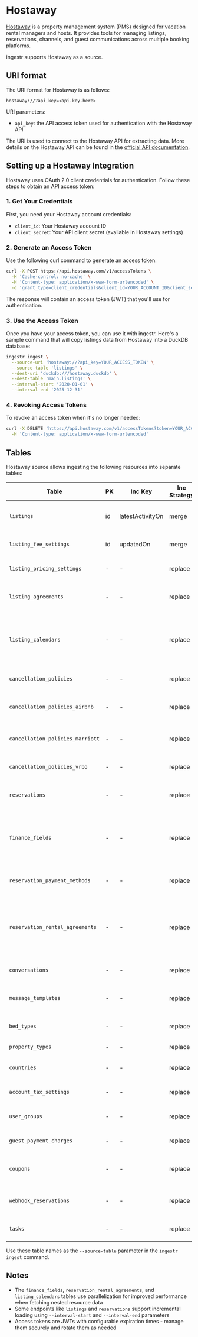 # Hostaway

[Hostaway](https://www.hostaway.com/) is a property management system (PMS) designed for vacation rental managers and hosts. It provides tools for managing listings, reservations, channels, and guest communications across multiple booking platforms.

ingestr supports Hostaway as a source.

## URI format

The URI format for Hostaway is as follows:

```plaintext
hostaway://?api_key=<api-key-here>
```

URI parameters:

- `api_key`: the API access token used for authentication with the Hostaway API

The URI is used to connect to the Hostaway API for extracting data. More details on the Hostaway API can be found in the [official API documentation](https://api-docs.hostaway.com/).

## Setting up a Hostaway Integration

Hostaway uses OAuth 2.0 client credentials for authentication. Follow these steps to obtain an API access token:

### 1. Get Your Credentials

First, you need your Hostaway account credentials:
- `client_id`: Your Hostaway account ID
- `client_secret`: Your API client secret (available in Hostaway settings)

### 2. Generate an Access Token

Use the following curl command to generate an access token:

```bash
curl -X POST https://api.hostaway.com/v1/accessTokens \
  -H 'Cache-control: no-cache' \
  -H 'Content-type: application/x-www-form-urlencoded' \
  -d 'grant_type=client_credentials&client_id=YOUR_ACCOUNT_ID&client_secret=YOUR_CLIENT_SECRET&scope=general'
```

The response will contain an access token (JWT) that you'll use for authentication.

### 3. Use the Access Token

Once you have your access token, you can use it with ingestr. Here's a sample command that will copy listings data from Hostaway into a DuckDB database:

```sh
ingestr ingest \
  --source-uri 'hostaway://?api_key=YOUR_ACCESS_TOKEN' \
  --source-table 'listings' \
  --dest-uri 'duckdb:///hostaway.duckdb' \
  --dest-table 'main.listings' \
  --interval-start '2020-01-01' \
  --interval-end '2025-12-31'
```

### 4. Revoking Access Tokens

To revoke an access token when it's no longer needed:

```bash
curl -X DELETE 'https://api.hostaway.com/v1/accessTokens?token=YOUR_ACCESS_TOKEN' \
  -H 'Content-type: application/x-www-form-urlencoded'
```

## Tables

Hostaway source allows ingesting the following resources into separate tables:

| Table | PK | Inc Key | Inc Strategy | Description |
| ----- | -- | ------- | ------------ | ----------- |
| `listings` | id | latestActivityOn | merge | Property listings managed in Hostaway |
| `listing_fee_settings` | id | updatedOn | merge | Fee settings configured for each listing |
| `listing_pricing_settings` | - | - | replace | Pricing rules and settings for listings |
| `listing_agreements` | - | - | replace | Rental agreements associated with listings |
| `listing_calendars` | - | - | replace | Calendar availability data for each listing. Uses parallelization for performance |
| `cancellation_policies` | - | - | replace | General cancellation policies |
| `cancellation_policies_airbnb` | - | - | replace | Airbnb-specific cancellation policies |
| `cancellation_policies_marriott` | - | - | replace | Marriott-specific cancellation policies |
| `cancellation_policies_vrbo` | - | - | replace | VRBO-specific cancellation policies |
| `reservations` | - | - | replace | Booking reservations across all channels |
| `finance_fields` | - | - | replace | Financial data for each reservation. Uses parallelization for performance |
| `reservation_payment_methods` | - | - | replace | Available payment methods for reservations |
| `reservation_rental_agreements` | - | - | replace | Rental agreements for specific reservations. Uses parallelization for performance |
| `conversations` | - | - | replace | Guest communication threads |
| `message_templates` | - | - | replace | Pre-configured message templates |
| `bed_types` | - | - | replace | Available bed type configurations |
| `property_types` | - | - | replace | Property type classifications |
| `countries` | - | - | replace | Supported countries and their codes |
| `account_tax_settings` | - | - | replace | Tax configuration for the account |
| `user_groups` | - | - | replace | User groups and permissions |
| `guest_payment_charges` | - | - | replace | Guest payment transaction records |
| `coupons` | - | - | replace | Discount coupons and promotional codes |
| `webhook_reservations` | - | - | replace | Webhook configurations for reservation events |
| `tasks` | - | - | replace | Tasks and to-dos within the system |

Use these table names as the `--source-table` parameter in the `ingestr ingest` command.

## Notes

- The `finance_fields`, `reservation_rental_agreements`, and `listing_calendars` tables use parallelization for improved performance when fetching nested resource data
- Some endpoints like `listings` and `reservations` support incremental loading using `--interval-start` and `--interval-end` parameters
- Access tokens are JWTs with configurable expiration times - manage them securely and rotate them as needed
